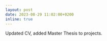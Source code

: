 ```yaml
---
layout: post
date: 2023-08-29 11:02:00+0200
inline: true
---
```


Updated CV, added Master Thesis to projects.
